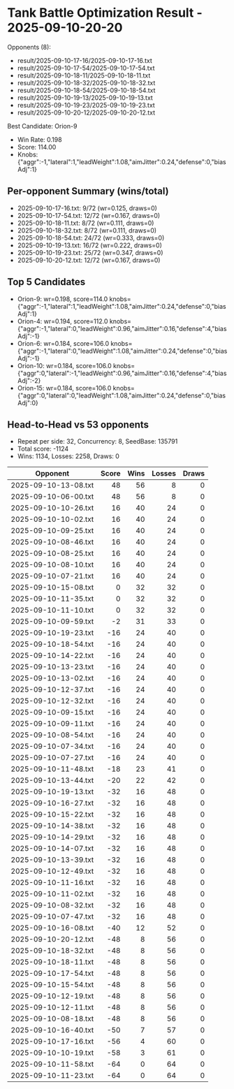 # Tank Battle Optimization Result - 2025-09-10-20-20

Opponents (8):
- result/2025-09-10-17-16/2025-09-10-17-16.txt
- result/2025-09-10-17-54/2025-09-10-17-54.txt
- result/2025-09-10-18-11/2025-09-10-18-11.txt
- result/2025-09-10-18-32/2025-09-10-18-32.txt
- result/2025-09-10-18-54/2025-09-10-18-54.txt
- result/2025-09-10-19-13/2025-09-10-19-13.txt
- result/2025-09-10-19-23/2025-09-10-19-23.txt
- result/2025-09-10-20-12/2025-09-10-20-12.txt

Best Candidate: Orion-9

- Win Rate: 0.198
- Score: 114.00
- Knobs: {"aggr":-1,"lateral":1,"leadWeight":1.08,"aimJitter":0.24,"defense":0,"biasAdj":1}

## Per-opponent Summary (wins/total)
- 2025-09-10-17-16.txt: 9/72 (wr=0.125, draws=0)
- 2025-09-10-17-54.txt: 12/72 (wr=0.167, draws=0)
- 2025-09-10-18-11.txt: 8/72 (wr=0.111, draws=0)
- 2025-09-10-18-32.txt: 8/72 (wr=0.111, draws=0)
- 2025-09-10-18-54.txt: 24/72 (wr=0.333, draws=0)
- 2025-09-10-19-13.txt: 16/72 (wr=0.222, draws=0)
- 2025-09-10-19-23.txt: 25/72 (wr=0.347, draws=0)
- 2025-09-10-20-12.txt: 12/72 (wr=0.167, draws=0)

## Top 5 Candidates
- Orion-9: wr=0.198, score=114.0 knobs={"aggr":-1,"lateral":1,"leadWeight":1.08,"aimJitter":0.24,"defense":0,"biasAdj":1}
- Orion-4: wr=0.194, score=112.0 knobs={"aggr":-1,"lateral":0,"leadWeight":0.96,"aimJitter":0.16,"defense":4,"biasAdj":-1}
- Orion-6: wr=0.184, score=106.0 knobs={"aggr":-1,"lateral":0,"leadWeight":1.08,"aimJitter":0.24,"defense":0,"biasAdj":-1}
- Orion-10: wr=0.184, score=106.0 knobs={"aggr":0,"lateral":-1,"leadWeight":0.96,"aimJitter":0.16,"defense":4,"biasAdj":-2}
- Orion-15: wr=0.184, score=106.0 knobs={"aggr":0,"lateral":0,"leadWeight":1.08,"aimJitter":0.24,"defense":0,"biasAdj":0}
## Head-to-Head vs 53 opponents
- Repeat per side: 32, Concurrency: 8, SeedBase: 135791
- Total score: -1124
- Wins: 1134, Losses: 2258, Draws: 0

| Opponent | Score | Wins | Losses | Draws |
|---|---:|---:|---:|---:|
| 2025-09-10-13-08.txt | 48 | 56 | 8 | 0 |
| 2025-09-10-06-00.txt | 48 | 56 | 8 | 0 |
| 2025-09-10-10-26.txt | 16 | 40 | 24 | 0 |
| 2025-09-10-10-02.txt | 16 | 40 | 24 | 0 |
| 2025-09-10-09-25.txt | 16 | 40 | 24 | 0 |
| 2025-09-10-08-46.txt | 16 | 40 | 24 | 0 |
| 2025-09-10-08-25.txt | 16 | 40 | 24 | 0 |
| 2025-09-10-08-10.txt | 16 | 40 | 24 | 0 |
| 2025-09-10-07-21.txt | 16 | 40 | 24 | 0 |
| 2025-09-10-15-08.txt | 0 | 32 | 32 | 0 |
| 2025-09-10-11-35.txt | 0 | 32 | 32 | 0 |
| 2025-09-10-11-10.txt | 0 | 32 | 32 | 0 |
| 2025-09-10-09-59.txt | -2 | 31 | 33 | 0 |
| 2025-09-10-19-23.txt | -16 | 24 | 40 | 0 |
| 2025-09-10-18-54.txt | -16 | 24 | 40 | 0 |
| 2025-09-10-14-22.txt | -16 | 24 | 40 | 0 |
| 2025-09-10-13-23.txt | -16 | 24 | 40 | 0 |
| 2025-09-10-13-02.txt | -16 | 24 | 40 | 0 |
| 2025-09-10-12-37.txt | -16 | 24 | 40 | 0 |
| 2025-09-10-12-32.txt | -16 | 24 | 40 | 0 |
| 2025-09-10-09-15.txt | -16 | 24 | 40 | 0 |
| 2025-09-10-09-11.txt | -16 | 24 | 40 | 0 |
| 2025-09-10-08-54.txt | -16 | 24 | 40 | 0 |
| 2025-09-10-07-34.txt | -16 | 24 | 40 | 0 |
| 2025-09-10-07-27.txt | -16 | 24 | 40 | 0 |
| 2025-09-10-11-48.txt | -18 | 23 | 41 | 0 |
| 2025-09-10-13-44.txt | -20 | 22 | 42 | 0 |
| 2025-09-10-19-13.txt | -32 | 16 | 48 | 0 |
| 2025-09-10-16-27.txt | -32 | 16 | 48 | 0 |
| 2025-09-10-15-22.txt | -32 | 16 | 48 | 0 |
| 2025-09-10-14-38.txt | -32 | 16 | 48 | 0 |
| 2025-09-10-14-29.txt | -32 | 16 | 48 | 0 |
| 2025-09-10-14-07.txt | -32 | 16 | 48 | 0 |
| 2025-09-10-13-39.txt | -32 | 16 | 48 | 0 |
| 2025-09-10-12-49.txt | -32 | 16 | 48 | 0 |
| 2025-09-10-11-16.txt | -32 | 16 | 48 | 0 |
| 2025-09-10-11-02.txt | -32 | 16 | 48 | 0 |
| 2025-09-10-08-32.txt | -32 | 16 | 48 | 0 |
| 2025-09-10-07-47.txt | -32 | 16 | 48 | 0 |
| 2025-09-10-16-08.txt | -40 | 12 | 52 | 0 |
| 2025-09-10-20-12.txt | -48 | 8 | 56 | 0 |
| 2025-09-10-18-32.txt | -48 | 8 | 56 | 0 |
| 2025-09-10-18-11.txt | -48 | 8 | 56 | 0 |
| 2025-09-10-17-54.txt | -48 | 8 | 56 | 0 |
| 2025-09-10-15-54.txt | -48 | 8 | 56 | 0 |
| 2025-09-10-12-19.txt | -48 | 8 | 56 | 0 |
| 2025-09-10-12-11.txt | -48 | 8 | 56 | 0 |
| 2025-09-10-08-18.txt | -48 | 8 | 56 | 0 |
| 2025-09-10-16-40.txt | -50 | 7 | 57 | 0 |
| 2025-09-10-17-16.txt | -56 | 4 | 60 | 0 |
| 2025-09-10-10-19.txt | -58 | 3 | 61 | 0 |
| 2025-09-10-11-58.txt | -64 | 0 | 64 | 0 |
| 2025-09-10-11-23.txt | -64 | 0 | 64 | 0 |
